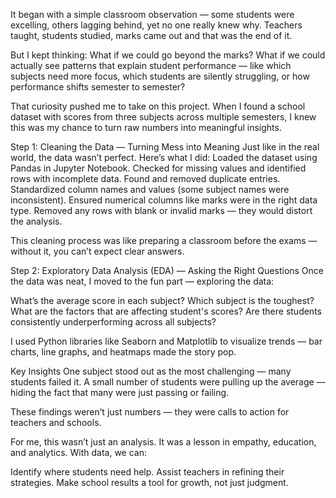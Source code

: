 It began with a simple classroom observation — some students were excelling, others lagging behind, yet no one really knew why. Teachers taught, students studied, marks came out and that was the end of it.

But I kept thinking: What if we could go beyond the marks?
What if we could actually see patterns that explain student performance — like which subjects need more focus, which students are silently struggling, or how performance shifts semester to semester?

That curiosity pushed me to take on this project. When I found a school dataset with scores from three subjects across multiple semesters, I knew this was my chance to turn raw numbers into meaningful insights.

Step 1: Cleaning the Data — Turning Mess into Meaning
Just like in the real world, the data wasn’t perfect. Here’s what I did:
Loaded the dataset using Pandas in Jupyter Notebook.
Checked for missing values and identified rows with incomplete data.
Found and removed duplicate entries.
Standardized column names and values (some subject names were inconsistent).
Ensured numerical columns like marks were in the right data type.
Removed any rows with blank or invalid marks — they would distort the analysis.

This cleaning process was like preparing a classroom before the exams — without it, you can’t expect clear answers.

Step 2: Exploratory Data Analysis (EDA) — Asking the Right Questions
Once the data was neat, I moved to the fun part — exploring the data:

What’s the average score in each subject?
Which subject is the toughest?
What are the factors that are affecting student's scores?
Are there students consistently underperforming across all subjects?

I used Python libraries like Seaborn and Matplotlib to visualize trends — bar charts, line graphs, and heatmaps made the story pop.

Key Insights
One subject stood out as the most challenging — many students failed it.
A small number of students were pulling up the average — hiding the fact that many were just passing or failing.

These findings weren’t just numbers — they were calls to action for teachers and schools.

For me, this wasn’t just an analysis. It was a lesson in empathy, education, and analytics. With data, we can:

Identify where students need help.
Assist teachers in refining their strategies.
Make school results a tool for growth, not just judgment.

